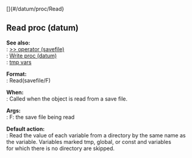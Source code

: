 []{#/datum/proc/Read}    
## Read proc (datum)    
**See also:**    
:   [\>\> operator (savefile)](ref/savefile/operator/%3e%3e)    
:   [Write proc (datum)](ref/datum/proc/Write)    
:   [tmp vars](ref/var/tmp)    
<!-- -->    
**Format:**    
:   Read(savefile/F)    
<!-- -->    
**When:**    
:   Called when the object is read from a save file.    
<!-- -->    
**Args:**    
:   F: the save file being read    
<!-- -->    
**Default action:**    
:   Read the value of each variable from a directory by the same name as    
    the variable. Variables marked tmp, global, or const and variables    
    for which there is no directory are skipped.  